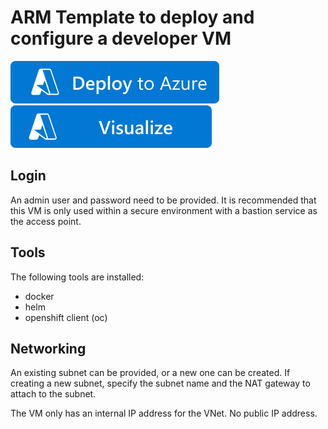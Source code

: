 # ARM Template to deploy and configure a developer VM

[![Deploy To Azure](https://raw.githubusercontent.com/Azure/azure-quickstart-templates/master/1-CONTRIBUTION-GUIDE/images/deploytoazure.svg?sanitize=true)](https://portal.azure.com/#create/Microsoft.Template/uri/https%3A%2F%2Fraw.githubusercontent.com%2Fibm-ecosystem-lab%2Fazure-arm-templates%2Fmain%2Fcompute%2Fdev-vm%2Fazuredeploy.json)
[![Visualize](https://raw.githubusercontent.com/Azure/azure-quickstart-templates/master/1-CONTRIBUTION-GUIDE/images/visualizebutton.svg?sanitize=true)](http://armviz.io/#/?load=https%3A%2F%2Fraw.githubusercontent.com%2Fibm-ecosystem-lab%2Fazure-arm-templates%2Fmain%2Fcompute%2Fdev-vm%2Fazuredeploy.json)

## Login

An admin user and password need to be provided. It is recommended that this VM is only used within a secure environment with a bastion service as the access point.

## Tools

The following tools are installed:
- docker
- helm
- openshift client (oc)

## Networking

An existing subnet can be provided, or a new one can be created. If creating a new subnet, specify the subnet name and the NAT gateway to attach to the subnet.

The VM only has an internal IP address for the VNet. No public IP address.